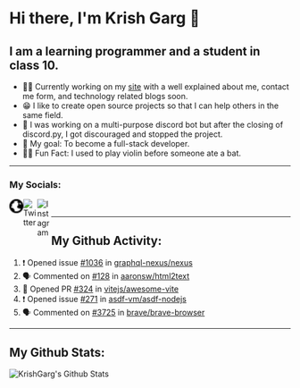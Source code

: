 # Hi there, I'm Krish Garg  👋

## I am a learning programmer and a student in class 10.
- 👨‍💻 Currently working on my [site](https://www.krishgarg.ga) with a well explained about me, contact me form, and technology related blogs soon.
- 😁 I like to create open source projects so that I can help others in the same field.
- 🤖 I was working on a multi-purpose discord bot but after the closing of discord.py, I got discouraged and stopped the project.
- 🥅 My goal: To become a full-stack developer.
- 👨‍🏭 Fun Fact: I used to play violin before someone ate a bat.
---
### My Socials:
[<img align="left" alt="Website" width="25px" src="https://raw.githubusercontent.com/iconic/open-iconic/master/svg/globe.svg" />][website]
[<img align="left" alt="Twitter" width="25px" src="https://cdn.jsdelivr.net/npm/simple-icons@v3/icons/twitter.svg" />][twitter]
[<img align="left" alt="Instagram" width="25px" src="https://cdn.jsdelivr.net/npm/simple-icons@v3/icons/instagram.svg" />][instagram]
<br />

---
## My Github Activity:
<!--START_SECTION:activity-->
1. ❗️ Opened issue [#1036](https://github.com/graphql-nexus/nexus/issues/1036) in [graphql-nexus/nexus](https://github.com/graphql-nexus/nexus)
2. 🗣 Commented on [#128](https://github.com/aaronsw/html2text/issues/128) in [aaronsw/html2text](https://github.com/aaronsw/html2text)
3. 💪 Opened PR [#324](https://github.com/vitejs/awesome-vite/pull/324) in [vitejs/awesome-vite](https://github.com/vitejs/awesome-vite)
4. ❗️ Opened issue [#271](https://github.com/asdf-vm/asdf-nodejs/issues/271) in [asdf-vm/asdf-nodejs](https://github.com/asdf-vm/asdf-nodejs)
5. 🗣 Commented on [#3725](https://github.com/brave/brave-browser/issues/3725) in [brave/brave-browser](https://github.com/brave/brave-browser)
<!--END_SECTION:activity-->

---
## My Github Stats:
<img align="left" alt="KrishGarg's Github Stats" src="https://github-readme-stats-plum-chi.vercel.app/api?username=KrishGarg&show_icons=true&hide_border=true&theme=tokyonight" />

[website]: https://krishgarg.ga/
[twitter]: https://twitter.com/KrishGa95586696
[instagram]: https://www.instagram.com/krishgarg6306/
